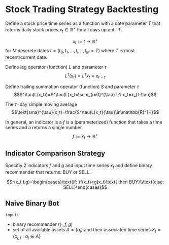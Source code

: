 # Stock Trading Strategy Backtesting

Define a stock price time series as a function with a date parameter $T$ that returns daily stock prices $x_t\in\mathbb{R}^+$ for all days up until $T$.

$$x_t:=t\to\mathbb{R}^+$$ for $M$ descrete dates $t=(t_0,t_1,\ldots,t_i,..,t_M=T)$ where $T$ is most recent/current date.

Define lag operator (function) $L$ and parameter $\tau$
$$L^\tau(x_t)=L^\tau x_t=x_{t-\tau}$$

Define trailing summation operator (function) $S$ and parameter $\tau$
$$S^\tau(L(x_t))=S^\tau(L)x_t=\sum_{i=0}^{\tau} L^i x_t=x_{t-\tau}$$

The $\tau-$day simple moving average
$$\text{sma}^{\tau}(x_t)=\frac{S^\tau(L)x_t}{\tau}\in\mathbb{R}^{+}$$

In general, an indicator is a $f$ is a (parameterized) function that takes a time series and a returns a single number
$$f:=x_t\to\mathbb{R}^+$$


## Indicator Comparison Strategy

Specifiy 2 indicators $f$ and $g$ and input time series $x_t$ and define binary recommender that returns: BUY or SELL.

$$r(x_t,f,g)=\begin{cases}\text{if:  }f(x_t)<g(x_t)\text{ then BUY}\\\text{else: SELL}\end{cases}$$

## Naive Binary Bot

`input: `
- binary recommender $r(\cdot,f,g)$
- set of all available assets $A=\{a_j\}$ and their associated time series $X_t=\{x_{j,t}:a_j\in A\}$

